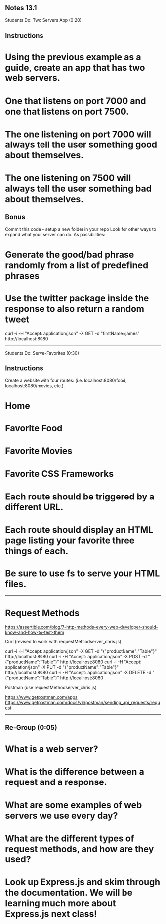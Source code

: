 Notes 13.1
---
Students Do: Two Servers App (0:20)

## Instructions
# Using the previous example as a guide, create an app that has two web servers.
# One that listens on port 7000 and one that listens on port 7500.
# The one listening on port 7000 will always tell the user something good about themselves.
# The one listening on 7500 will always tell the user something bad about themselves.

## Bonus
Commit this code - setup a new folder in your repo
Look for other ways to expand what your server can do. As possibilities:

# Generate the good/bad phrase randomly from a list of predefined phrases
# Use the twitter package inside the response to also return a random tweet

curl -i -H "Accept: application/json" -X GET -d "firstName=james" http://localhost:8080

---

Students Do: Serve-Favorites (0:30)


## Instructions

Create a website with four routes:
(i.e. localhost:8080/food, localhost:8080/movies, etc.). 
# Home
# Favorite Food
# Favorite Movies
# Favorite CSS Frameworks
# Each route should be triggered by a different URL.
# Each route should display an HTML page listing your favorite three things of each.
# Be sure to use fs to serve your HTML files.

---

# Request Methods

https://assertible.com/blog/7-http-methods-every-web-developer-should-know-and-how-to-test-them

Curl (revised to work with requestMethodserver_chris.js)

curl -i -H "Accept: application/json" -X GET -d "{\"productName\":\"Table\"}" http://localhost:8080
curl -i -H "Accept: application/json" -X POST -d "{\"productName\":\"Table\"}" http://localhost:8080
curl -i -H "Accept: application/json" -X PUT -d "{\"productName\":\"Table\"}" http://localhost:8080
curl -i -H "Accept: application/json" -X DELETE -d "{\"productName\":\"Table\"}" http://localhost:8080

Postman (use requestMethodserver_chris.js)

https://www.getpostman.com/apps
https://www.getpostman.com/docs/v6/postman/sending_api_requests/request

---

## Re-Group (0:05)

# What is a web server?
# What is the difference between a request and a response.
# What are some examples of web servers we use every day?
# What are the different types of request methods, and how are they used?

# Look up Express.js and skim through the documentation. We will be learning much more about Express.js next class!
